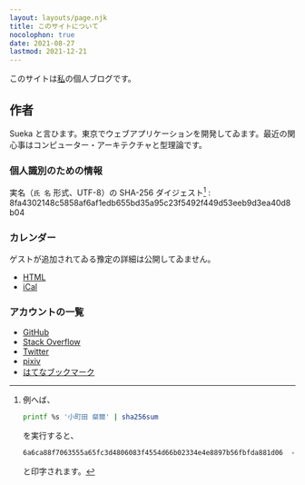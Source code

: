 ```yaml
---
layout: layouts/page.njk
title: このサイトについて
nocolophon: true
date: 2021-08-27
lastmod: 2021-12-21
---
```


このサイトは[私](#作者)の個人ブログです。

## 作者

Sueka と言ひます。東京でウェブアプリケーションを開発してゐます。<time datetime="2018-10">最近</time>の関心事はコンピューター・アーキテクチャと型理論です。

### 個人識別のための情報

実名（`氏 名` 形式、UTF-8）の SHA-256 ダイジェスト[^1]
: 8fa4302148c5858af6af1edb655bd35a95c23f5492f449d53eeb9d3ea40d8b04

[^1]:
    例へば、

    ``` sh
    printf %s '小町田 粲爾' | sha256sum
    ```

    を実行すると、

    ``` txt
    6a6ca88f7063555a65fc3d4806083f4554d66b02334e4e8897b56fbfda881d06  -
    ```

    と印字されます。

### カレンダー

ゲストが追加されてゐる豫定の詳細は公開してゐません。

- [HTML](https://calendar.google.com/calendar/embed?src=uu6sc8cgpmvk87tamajg4nhl34%40group.calendar.google.com&hl=ja)
- [iCal](https://calendar.google.com/calendar/ical/uu6sc8cgpmvk87tamajg4nhl34%40group.calendar.google.com/public/basic.ics)

### アカウントの一覧

- [GitHub](https://github.com/sueka)
- [Stack Overflow](https://stackoverflow.com/users/8795737/h-sueka)
- [Twitter](https://twitter.com/hsueka)
- [pixiv](https://www.pixiv.net/member.php?id=28203588)
- [はてなブックマーク](http://b.hatena.ne.jp/sueka/bookmark)
